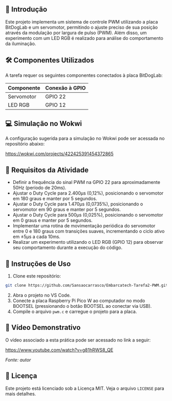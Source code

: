 ## 📌 Introdução

Este projeto implementa um sistema de controle PWM utilizando a placa BitDogLab e um servomotor, permitindo o ajuste preciso de sua posição através da modulação por largura de pulso (PWM). Além disso, um experimento com um LED RGB é realizado para análise do comportamento da iluminação.

## 🛠 Componentes Utilizados

A tarefa requer os seguintes componentes conectados à placa BitDogLab:

| Componente  | Conexão à GPIO |
|-------------|--------------|
| Servomotor  | GPIO 22      |
| LED RGB     | GPIO 12      |

## 💻 Simulação no Wokwi
A configuração sugerida para a simulação no Wokwi pode ser acessada no repositório abaixo:

https://wokwi.com/projects/422425391454372865

## 📌 Requisitos da Atividade

- Definir a frequência do sinal PWM na GPIO 22 para aproximadamente 50Hz (período de 20ms).
- Ajustar o Duty Cycle para 2.400µs (0,12%), posicionando o servomotor em 180 graus e manter por 5 segundos.
- Ajustar o Duty Cycle para 1.470µs (0,0735%), posicionando o servomotor em 90 graus e manter por 5 segundos.
- Ajustar o Duty Cycle para 500µs (0,025%), posicionando o servomotor em 0 graus e manter por 5 segundos.
- Implementar uma rotina de movimentação periódica do servomotor entre 0 e 180 graus com transições suaves, incrementando o ciclo ativo em ±5µs a cada 10ms.
- Realizar um experimento utilizando o LED RGB (GPIO 12) para observar seu comportamento durante a execução do código.

## 🌊 Instruções de Uso

1. Clone este repositório:

```sh
git clone https://github.com/Sansaocarrasco/Embarcatech-Tarefa2-PWM.git
```

2. Abra o projeto no VS Code.
3. Conecte a placa Raspberry Pi Pico W ao computador no modo BOOTSEL (pressionando o botão BOOTSEL ao conectar via USB).
4. Compile o arquivo `pwm.c` e carregue o projeto para a placa.

## 🎥 Vídeo Demonstrativo

O vídeo associado a esta prática pode ser acessado no link a seguir:

https://www.youtube.com/watch?v=g81hRWS8_QE

*Fonte: autor*

## 📜 Licença

Este projeto está licenciado sob a Licença MIT. Veja o arquivo `LICENSE` para mais detalhes.
